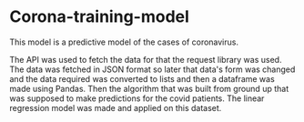 # Corona-training-model

This model is a predictive model of the cases of coronavirus. 

The API was used to fetch the data for that the request library was used. The data was fetched in JSON format so later that data's form was changed and the data required was converted to lists and then a dataframe was made using Pandas. 
Then the algorithm that was built from ground up that was supposed to make predictions for the covid patients. 
The linear regression model was made and applied on this dataset. 
